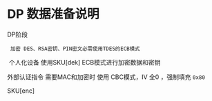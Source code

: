 # DP 数据准备说明

DP阶段

```text
 加密 DES、RSA密钥、PIN密文必需使用TDES的ECB模式
```

​ 个人化设备 使用SKU\[dek\] ECB模式进行加密数据和密钥

外部认证指令 需要MAC和加密时 使用 CBC模式，IV 全0 ，强制填充 `0x80`

SKU\[enc\] 


